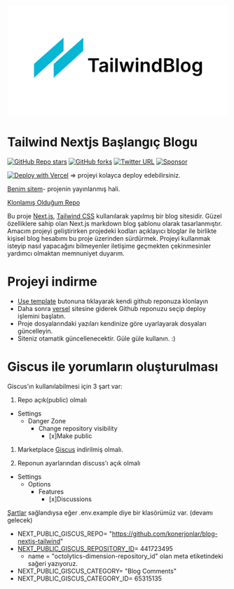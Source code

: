 ![tailwind-nextjs-banner](/public/static/images/twitter-card.png)

# Tailwind Nextjs Başlangıç Blogu

[![GitHub Repo stars](https://img.shields.io/github/stars/timlrx/tailwind-nextjs-starter-blog?style=social)](https://GitHub.com/timlrx/tailwind-nextjs-starter-blog/stargazers/)
[![GitHub forks](https://img.shields.io/github/forks/timlrx/tailwind-nextjs-starter-blog?style=social)](https://GitHub.com/timlrx/tailwind-nextjs-starter-blog/network/)
[![Twitter URL](https://img.shields.io/twitter/url?style=social&url=https%3A%2F%2Ftwitter.com%2Ftimlrxx)](https://twitter.com/timlrxx)
[![Sponsor](https://img.shields.io/static/v1?label=Sponsor&message=%E2%9D%A4&logo=GitHub&link=https://github.com/sponsors/timlrx)](https://github.com/sponsors/timlrx)

[![Deploy with Vercel](https://vercel.com/button)](https://vercel.com/new/git/external?repository-url=https://github.com/timlrx/tailwind-nextjs-starter-blog) => projeyi kolayca deploy edebilirsiniz.

[Benim sitem](https://orhancansu.vercel.app/)- projenin yayınlanmış hali.

[Klonlamış Olduğum Repo](https://github.com/timlrx/tailwind-nextjs-starter-blog)

Bu proje [Next.js](https://nextjs.org/), [Tailwind CSS](https://tailwindcss.com/) kullanılarak yapılmış bir blog sitesidir. Güzel özelliklere sahip olan Next.js markdown blog şablonu olarak tasarlanmıştır. Amacım projeyi geliştirirken projedeki kodları açıklayıcı bloglar ile birlikte kişisel blog hesabımı bu proje üzerinden sürdürmek. Projeyi kullanmak isteyip nasıl yapacağını bilmeyenler iletişime geçmekten çekinmesinler yardımcı olmaktan memnuniyet duyarım.

# Projeyi indirme

- [Use template](https://github.com/konerjonlar/blog-nextjs-tailwind/generate) butonuna tıklayarak kendi github reponuza klonlayın
- Daha sonra [versel](https://vercel.com/) sitesine giderek Github reponuzu seçip deploy işlemini başlatın.
- Proje dosyalarındaki yazıları kendinize göre uyarlayarak dosyaları güncelleyin.
- Siteniz otamatik güncellenecektir. Güle güle kullanın. :)


# Giscus ile yorumların oluşturulması

Giscus'ın kullanılabilmesi için 3 şart var:

1. Repo açık(public) olmalı
  - Settings
    - Danger Zone
      - Change repository visibility
        - [x]Make public

1. Marketplace [Giscus](https://github.com/apps/giscus) indirilmiş olmalı. 

1. Reponun ayarlarından discuss'ı açık olmalı
  - Settings
    - Options
      - Features
        - [x]Discussions

[Şartlar](https://giscus.app/#repository) sağlandıysa eğer .env.example diye bir klasörümüz var. (devamı gelecek)

- NEXT_PUBLIC_GISCUS_REPO= "https://github.com/konerjonlar/blog-nextjs-tailwind"
- [NEXT_PUBLIC_GISCUS_REPOSITORY_ID](https://stackoverflow.com/questions/13902593/how-does-one-find-out-ones-own-repo-id/13902640)= 441723495
  - name = "octolytics-dimension-repository_id" olan meta etiketindeki sağeri yazıyoruz.
- NEXT_PUBLIC_GISCUS_CATEGORY= "Blog Comments"
- NEXT_PUBLIC_GISCUS_CATEGORY_ID= 65315135

 
